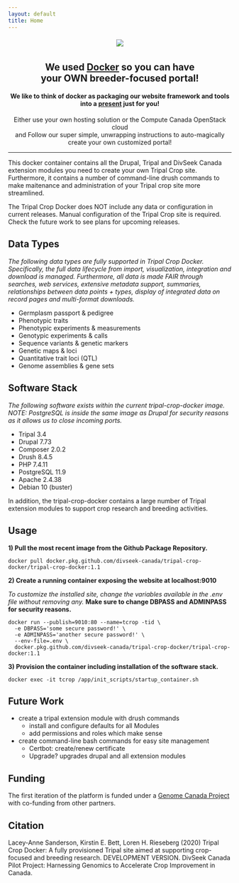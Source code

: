 ```yaml
---
layout: default
title: Home
---
```


<div style="text-align:center;">

<img style="margin: 5px auto" src="{{ site.baseurl }}public/DivseekCan_Green_CapYes.png" />

<h2>We used <a href="https://www.docker.com/why-docker">Docker</a> so you can have <br /> your OWN breeder-focused portal!</h2>

<h4>We like to think of docker as packaging our website framework and tools <br /> into a <a href="https://www.docker.com/resources/what-container">present</a> just for you!</h4>

<p>Either use your own hosting solution or the Compute Canada OpenStack cloud <br /> and Follow our super simple, unwrapping instructions to auto-magically create your own customized portal!</p>

</div>
<hr>

This docker container contains all the Drupal, Tripal and DivSeek Canada extension modules you need to create your own Tripal Crop site. Furthermore, it contains a number of command-line drush commands to make maitenance and administration of your Tripal crop site more streamlined.

The Tripal Crop Docker does NOT include any data or configuration in current releases. Manual configuration of the Tripal Crop site is required. Check the future work to see plans for upcoming releases.

## Data Types

*The following data types are fully supported in Tripal Crop Docker. Specifically, the full data lifecycle from import, visualization, integration and download is managed. Furthermore, all data is made FAIR through searches, web services, extensive metadata support, summaries, relationships between data points + types, display of integrated data on record pages and multi-format downloads.*

- Germplasm passport & pedigree
- Phenotypic traits
- Phenotypic experiments & measurements
- Genotypic experiments & calls
- Sequence variants & genetic markers
- Genetic maps & loci
- Quantitative trait loci (QTL)
- Genome assemblies & gene sets

## Software Stack

*The following software exists within the current tripal-crop-docker image. NOTE: PostgreSQL is inside the same image as Drupal for security reasons as it allows us to close incoming ports.*

- Tripal 3.4
- Drupal 7.73
- Composer 2.0.2
- Drush 8.4.5
- PHP 7.4.11
- PostgreSQL 11.9
- Apache 2.4.38
- Debian 10 (buster)

In addition, the tripal-crop-docker contains a large number of Tripal extension modules to support crop research and breeding activities.

## Usage

**1) Pull the most recent image from the Github Package Repository.**

```
docker pull docker.pkg.github.com/divseek-canada/tripal-crop-docker/tripal-crop-docker:1.1
```

**2) Create a running container exposing the website at localhost:9010**

*To customize the installed site, change the variables available in the .env file without removing any.* **Make sure to change DBPASS and ADMINPASS for security reasons.**

```
docker run --publish=9010:80 --name=tcrop -tid \
  -e DBPASS='some secure password!' \
  -e ADMINPASS='another secure password!' \
  --env-file=.env \
  docker.pkg.github.com/divseek-canada/tripal-crop-docker/tripal-crop-docker:1.1
```

**3) Provision the container including installation of the software stack.**

```
docker exec -it tcrop /app/init_scripts/startup_container.sh
```

## Future Work
- create a tripal extension module with drush commands
   - install and configure defaults for all Modules
   - add permissions and roles which make sense
- create command-line bash commands for easy site management
   - Certbot: create/renew certificate
   - Upgrade? upgrades drupal and all extension modules

## Funding

The first iteration of the platform is funded under a [Genome Canada Project](https://www.genomecanada.ca/en/divseek-canada-harnessing-genomics-accelerate-crop-improvement-canada) with co-funding from other partners.

## Citation

Lacey-Anne Sanderson, Kirstin E. Bett, Loren H. Rieseberg (2020) Tripal Crop Docker: A fully provisioned Tripal site aimed at supporting crop-focused and breeding research. DEVELOPMENT VERSION. DivSeek Canada Pilot Project: Harnessing Genomics to Accelerate Crop Improvement in Canada.
